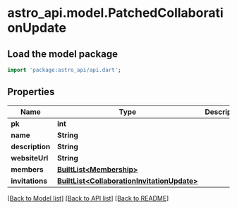 # astro_api.model.PatchedCollaborationUpdate

## Load the model package
```dart
import 'package:astro_api/api.dart';
```

## Properties
Name | Type | Description | Notes
------------ | ------------- | ------------- | -------------
**pk** | **int** |  | [optional] 
**name** | **String** |  | [optional] 
**description** | **String** |  | [optional] 
**websiteUrl** | **String** |  | [optional] 
**members** | [**BuiltList&lt;Membership&gt;**](Membership.md) |  | [optional] 
**invitations** | [**BuiltList&lt;CollaborationInvitationUpdate&gt;**](CollaborationInvitationUpdate.md) |  | [optional] 

[[Back to Model list]](../README.md#documentation-for-models) [[Back to API list]](../README.md#documentation-for-api-endpoints) [[Back to README]](../README.md)


